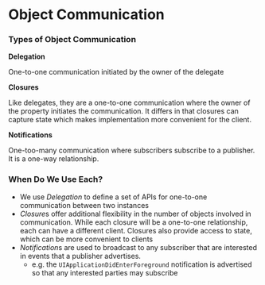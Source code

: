 # Object Communication 
### Types of Object Communication

**Delegation**

One-to-one communication initiated by the owner of the delegate

**Closures**

Like delegates, they are a one-to-one communication where the owner of the property initiates the communication. It differs in that closures can capture state which makes implementation more convenient for the client.

**Notifications**

One-too-many communication where subscribers subscribe to a publisher. It is a one-way relationship.

### When Do We Use Each?
* We use *Delegation* to define a set of APIs for one-to-one communication between two instances
* *Closure*s offer additional flexibility in the number of objects involved in communication. While each closure will be a one-to-one relationship, each can have a different client. Closures also provide access to state, which can be more convenient to clients
* *Notification*s are used to broadcast to any subscriber that are interested in events that a publisher advertises. 
	* e.g. the `UIApplicationDidEnterForeground` notification is advertised so that any interested parties may subscribe
